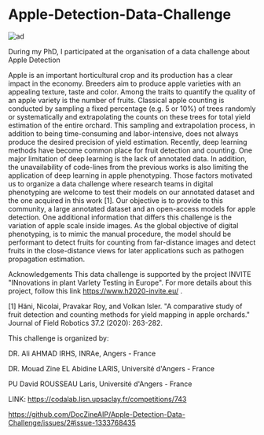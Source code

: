 # Apple-Detection-Data-Challenge

![ad](https://user-images.githubusercontent.com/69423919/183756889-e6485223-d906-4aad-a9a4-8cae75aa601c.png)

During my PhD, I participated at the organisation of a data challenge about Apple Detection

Apple is an important horticultural crop and its production has a clear impact in the economy. Breeders aim to produce apple varieties with an appealing texture, taste and color. Among the traits to quantify the quality of an apple variety is the number of fruits. Classical apple counting is conducted by sampling a fixed percentage (e.g. 5 or 10%) of trees randomly or systematically and extrapolating the counts on these trees for total yield estimation of the entire orchard. This sampling and extrapolation process, in addition to being time-consuming and labor-intensive, does not always produce the desired precision of yield estimation. Recently, deep learning methods have become common place for fruit detection and counting. One major limitation of deep learning is the lack of annotated data. In addition, the unavailability of code-lines from the previous works is also limiting the application of deep learning in apple phenotyping. Those factors motivated us to organize a data challenge where research teams in digital phenotyping are welcome to test their models on our annotated dataset and the one acquired in this work [1]. Our objective is to provide to this community, a large annotated dataset and an open-access models for apple detection. One additional information that differs this challenge is the variation of apple scale inside images. As the global objective of digital phenotyping, is to mimic the manual procedure, the model should be performant to detect fruits for counting from far-distance images and detect fruits in the close-distance views for later applications such as pathogen propagation estimation.

Acknowledgements
This data challenge is supported by the project INVITE "INnovations in plant VarIety Testing in Europe". For more details about this project, follow this link https://www.h2020-invite.eu/ . 



[1] Häni, Nicolai, Pravakar Roy, and Volkan Isler. "A comparative study of fruit detection and counting methods for yield mapping in apple orchards." Journal of Field Robotics 37.2 (2020): 263-282.

 

This challenge is organized by: 

DR. Ali AHMAD                        IRHS, INRAe, Angers - France 

DR. Mouad Zine EL Abidine     LARIS, Université d'Angers - France 

PU David ROUSSEAU               Laris, Université d'Angers - France


LINK: https://codalab.lisn.upsaclay.fr/competitions/743

https://github.com/DocZineAIP/Apple-Detection-Data-Challenge/issues/2#issue-1333768435
